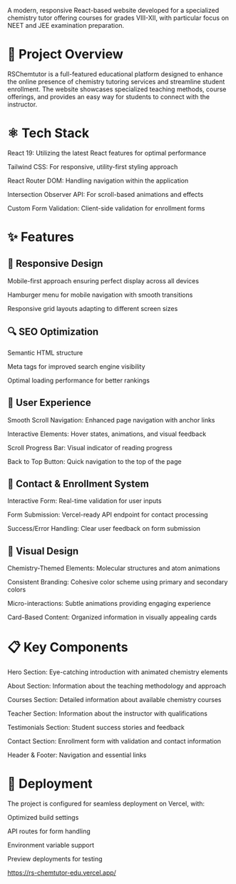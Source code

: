 A modern, responsive React-based website developed for a specialized chemistry tutor offering courses for grades VIII-XII, with particular focus on NEET and JEE examination preparation.

# 🧪 Project Overview
RSChemtutor is a full-featured educational platform designed to enhance the online presence of chemistry tutoring services and streamline student enrollment. The website showcases specialized teaching methods, course offerings, and provides an easy way for students to connect with the instructor.

# ⚛️ Tech Stack

React 19: Utilizing the latest React features for optimal performance

Tailwind CSS: For responsive, utility-first styling approach

React Router DOM: Handling navigation within the application

Intersection Observer API: For scroll-based animations and effects

Custom Form Validation: Client-side validation for enrollment forms

# ✨ Features

## 📱 Responsive Design

Mobile-first approach ensuring perfect display across all devices

Hamburger menu for mobile navigation with smooth transitions

Responsive grid layouts adapting to different screen sizes

## 🔍 SEO Optimization

Semantic HTML structure

Meta tags for improved search engine visibility

Optimal loading performance for better rankings

## 🎯 User Experience

Smooth Scroll Navigation: Enhanced page navigation with anchor links

Interactive Elements: Hover states, animations, and visual feedback

Scroll Progress Bar: Visual indicator of reading progress

Back to Top Button: Quick navigation to the top of the page

## 📝 Contact & Enrollment System

Interactive Form: Real-time validation for user inputs

Form Submission: Vercel-ready API endpoint for contact processing

Success/Error Handling: Clear user feedback on form submission

## 🎨 Visual Design

Chemistry-Themed Elements: Molecular structures and atom animations

Consistent Branding: Cohesive color scheme using primary and secondary colors

Micro-interactions: Subtle animations providing engaging experience

Card-Based Content: Organized information in visually appealing cards


# 📋 Key Components

Hero Section: Eye-catching introduction with animated chemistry elements

About Section: Information about the teaching methodology and approach

Courses Section: Detailed information about available chemistry courses

Teacher Section: Information about the instructor with qualifications

Testimonials Section: Student success stories and feedback

Contact Section: Enrollment form with validation and contact information

Header & Footer: Navigation and essential links

# 🚀 Deployment
The project is configured for seamless deployment on Vercel, with: 

Optimized build settings

API routes for form handling

Environment variable support

Preview deployments for testing

https://rs-chemtutor-edu.vercel.app/
